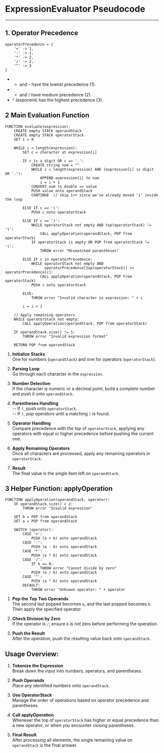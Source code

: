 # ExpressionEvaluator Pseudocode

---

## 1. Operator Precedence

```pseudo
operatorPrecedence = {
    '+' -> 1,
    '-' -> 1,
    '*' -> 2,
    '/' -> 2,
    '^' -> 3
}
```


- + and - have the lowest precedence (1).
- * and / have medium precedence (2).
- ^ (exponent) has the highest precedence (3).

## 2 Main Evaluation Function

```pseudo
FUNCTION evaluate(expression):
    CREATE empty STACK operandStack
    CREATE empty STACK operatorStack
    SET i = 0

    WHILE i < length(expression):
        SET c = character at expression[i]

        IF c is a digit OR c == '.':
            CREATE string num = ""
            WHILE i < length(expression) AND (expression[i] is digit OR '.'):
                APPEND expression[i] to num
                i = i + 1
            CONVERT num to double => value
            PUSH value onto operandStack
            CONTINUE  // skip i++ since we've already moved 'i' inside the loop

        ELSE IF c == '(':
            PUSH c onto operatorStack

        ELSE IF c == ')':
            WHILE operatorStack not empty AND top(operatorStack) != '(':
                CALL applyOperation(operandStack, POP from operatorStack)
            IF operatorStack is empty OR POP from operatorStack != '(':
                THROW error "Mismatched parentheses"

        ELSE IF c in operatorPrecedence:
            WHILE operatorStack not empty AND
                  operatorPrecedence[top(operatorStack)] >= operatorPrecedence[c]:
                CALL applyOperation(operandStack, POP from operatorStack)
            PUSH c onto operatorStack

        ELSE:
            THROW error "Invalid character in expression: " + c

        i = i + 1

    // Apply remaining operators
    WHILE operatorStack not empty:
        CALL applyOperation(operandStack, POP from operatorStack)

    IF operandStack.size() != 1:
        THROW error "Invalid expression format"

    RETURN POP from operandStack
```

1. **Initialize Stacks**  
   One for numbers (`operandStack`) and one for operators (`operatorStack`).

2. **Parsing Loop**  
   Go through each character in the `expression`.

3. **Number Detection**  
   If the character is numeric or a decimal point, build a complete number and push it onto `operandStack`.

4. **Parentheses Handling**  
   -- If `(`, push onto `operatorStack`.  
   -- If `)`, pop operators until a matching `(` is found.

5. **Operator Handling**  
   Compare precedence with the top of `operatorStack`, applying any operators with equal or higher precedence before pushing the current one.

6. **Apply Remaining Operators**  
   Once all characters are processed, apply any remaining operators in `operatorStack`.

7. **Result**  
   The final value is the single item left on `operandStack`.



## 3 Helper Function: applyOperation

```pseudo
FUNCTION applyOperation(operandStack, operator):
    IF operandStack.size() < 2:
        THROW error "Invalid expression"

    SET b = POP from operandStack
    SET a = POP from operandStack

    SWITCH (operator):
        CASE '+':
            PUSH (a + b) onto operandStack
        CASE '-':
            PUSH (a - b) onto operandStack
        CASE '*':
            PUSH (a * b) onto operandStack
        CASE '/':
            IF b == 0:
                THROW error "Cannot divide by zero"
            PUSH (a / b) onto operandStack
        CASE '^':
            PUSH (a ^ b) onto operandStack
        DEFAULT:
            THROW error "Unknown operator: " + operator
```

1. **Pop the Top Two Operands**  
   The second last popped becomes `a`, and the last popped becomes `b`. Then apply the specified operator.

2. **Check Division by Zero**  
   If the operator is `/`, ensure `b` is not zero before performing the operation.

3. **Push the Result**  
   After the operation, push the resulting value back onto `operandStack`.


## Usage Overview:

1. **Tokenize the Expression**  
   Break down the input into numbers, operators, and parentheses.

2. **Push Operands**  
   Place any identified numbers onto `operandStack`.

3. **Use OperatorStack**  
   Manage the order of operations based on operator precedence and parentheses.

4. **Call applyOperation**  
   Whenever the top of `operatorStack` has higher or equal precedence than a new operator, or when you encounter closing parentheses.

5. **Final Result**  
   After processing all elements, the single remaining value on `operandStack` is the final answer.








































